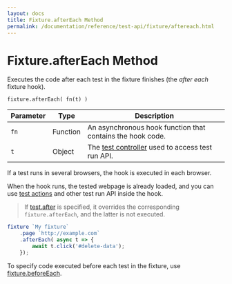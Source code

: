 ```yaml
---
layout: docs
title: Fixture.afterEach Method
permalink: /documentation/reference/test-api/fixture/aftereach.html
---
```

# Fixture.afterEach Method

Executes the code after each test in the fixture finishes (the *after each* fixture hook).

```text
fixture.afterEach( fn(t) )
```

Parameter | Type     | Description
--------- | -------- | ---------------------------------------------------------------------------
`fn`      | Function | An asynchronous hook function that contains the hook code.
`t`       | Object   | The [test controller](../testcontroller/README.md) used to access test run API.

If a test runs in several browsers, the hook is executed in each browser.

When the hook runs, the tested webpage is already loaded, and you can use [test actions](../../../guides/basic-guides/interact-with-the-page.md) and other test run API inside the hook.

> If [test.after](../test/after.md) is specified, it overrides the corresponding
> `fixture.afterEach`, and the latter is not executed.

```js
fixture `My fixture`
    .page `http://example.com`
    .afterEach( async t => {
        await t.click('#delete-data');
    });
```

To specify code executed before each test in the fixture, use [fixture.beforeEach](beforeeach.md).
